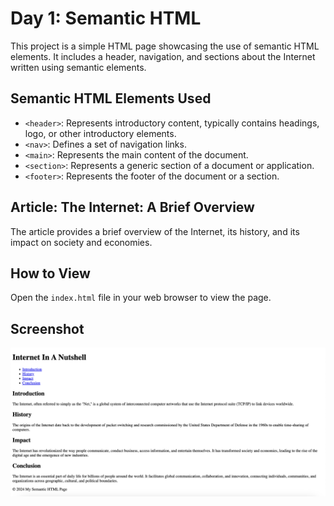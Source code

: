 # Day 1: Semantic HTML

This project is a simple HTML page showcasing the use of semantic HTML elements. It includes a header, navigation, and sections about the Internet written using semantic elements.

## Semantic HTML Elements Used

- `<header>`: Represents introductory content, typically contains headings, logo, or other introductory elements.
- `<nav>`: Defines a set of navigation links.
- `<main>`: Represents the main content of the document.
- `<section>`: Represents a generic section of a document or application.
- `<footer>`: Represents the footer of the document or a section.

## Article: The Internet: A Brief Overview

The article provides a brief overview of the Internet, its history, and its impact on society and economies.

## How to View

Open the `index.html` file in your web browser to view the page.

## Screenshot

![Day 1 Screenshot](../images/day-01.png)
